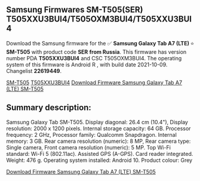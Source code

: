 <h2>Samsung Firmwares SM-T505(SER) T505XXU3BUI4/T505OXM3BUI4/T505XXU3BUI4</h2>
Download the Samsung firmware for the ✅ <strong>Samsung Galaxy Tab A7 (LTE) </strong> ⭐ <strong>SM-T505</strong> with product code <strong>SER</strong> <strong> from Russia</strong>. This firmware has version number PDA <strong>T505XXU3BUI4</strong> and CSC T505OXM3BUI4. The operating system of this firmware is Android R , with build date 2021-10-09. Changelist <strong>22619449</strong>.


[SM-T505](https://samfirm.shop/samsung/model/SM-T505)
[T505XXU3BUI4](https://samfirm.shop/samsung/pda/T505XXU3BUI4)
[Download Firmware Samsung Galaxy Tab A7 (LTE) SM-T505](https://samfirm.shop/samsung/firmware/464081)
<h2>Summary description:</h2>
<p>Samsung Galaxy Tab SM-T505. Display diagonal: 26.4 cm (10.4"), Display resolution: 2000 x 1200 pixels. Internal storage capacity: 64 GB. Processor frequency: 2 GHz, Processor family: Qualcomm Snapdragon. Internal memory: 3 GB. Rear camera resolution (numeric): 8 MP, Rear camera type: Single camera, Front camera resolution (numeric): 5 MP. Top Wi-Fi standard: Wi-Fi 5 (802.11ac). Assisted GPS (A-GPS). Card reader integrated. Weight: 476 g. Operating system installed: Android 10. Product colour: Grey</p>


[Download Firmware Samsung Galaxy Tab A7 (LTE) SM-T505](https://samfirm.shop/samsung/firmware/464081)
